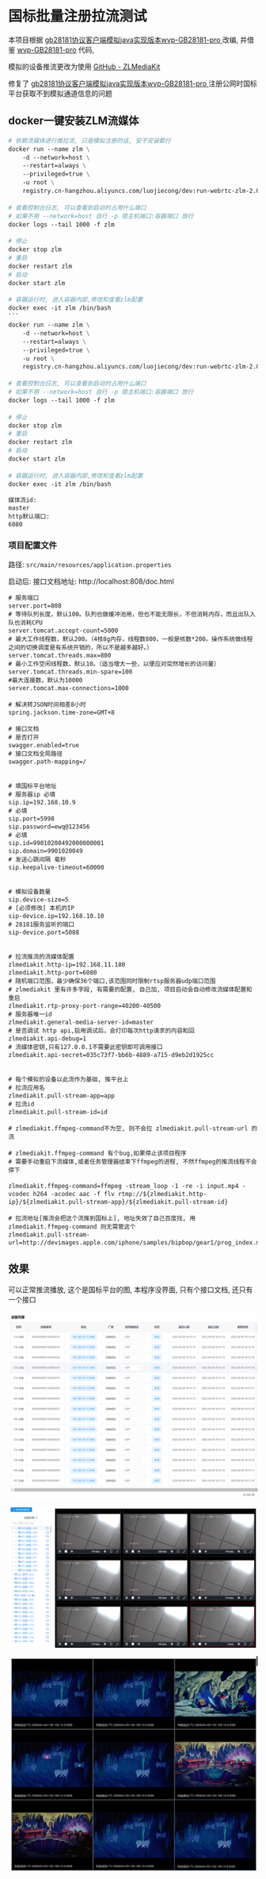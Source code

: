 # 国标批量注册拉流测试



本项目根据  [gb28181协议客户端模拟java实现版本](https://github.com/apachefarmer/gb28181-client)[wvp-GB28181-pro ](https://github.com/648540858/wvp-GB28181-pro) 改编, 并借鉴  [wvp-GB28181-pro](https://github.com/648540858/wvp-GB28181-pro)  代码, 

模拟的设备推流更改为使用 [GitHub - ZLMediaKit](https://github.com/ZLMediaKit/ZLMediaKit) 

修复了 [gb28181协议客户端模拟java实现版本](https://github.com/apachefarmer/gb28181-client)[wvp-GB28181-pro ](https://github.com/648540858/wvp-GB28181-pro) 注册公网时国标平台获取不到模拟通道信息的问题



## docker一键安装ZLM流媒体

```dockerfile
# 依赖流媒体进行推拉流, 只是模拟注册的话, 安不安装都行
docker run --name zlm \
    -d --network=host \
    --restart=always \
    --privileged=true \
    -u root \
    registry.cn-hangzhou.aliyuncs.com/luojiecong/dev:run-webrtc-zlm-2.0;
    
# 查看控制台日志, 可以查看到启动时占用什么端口
# 如果不用 --network=host 自行 -p 宿主机端口:容器端口 放行
docker logs --tail 1000 -f zlm

# 停止
docker stop zlm
# 重启
docker restart zlm
# 启动
docker start zlm

# 容器运行时, 进入容器内部,修改和查看zlm配置
docker exec -it zlm /bin/bash
​```
docker run --name zlm \
    -d --network=host \
    --restart=always \
    --privileged=true \
    -u root \
    registry.cn-hangzhou.aliyuncs.com/luojiecong/dev:run-webrtc-zlm-2.0;
    
# 查看控制台日志, 可以查看到启动时占用什么端口
# 如果不用 --network=host 自行 -p 宿主机端口:容器端口 放行
docker logs --tail 1000 -f zlm

# 停止
docker stop zlm
# 重启
docker restart zlm
# 启动
docker start zlm

# 容器运行时, 进入容器内部,修改和查看zlm配置
docker exec -it zlm /bin/bash
```

```项目配置
媒体流id:
master
http默认端口: 
6080
```



### 项目配置文件

路径: `src/main/resources/application.properties`

启动后: 接口文档地址: http://localhost:808/doc.html



```properties
# 服务端口
server.port=808
# 等待队列长度，默认100。队列也做缓冲池用，但也不能无限长，不但消耗内存，而且出队入队也消耗CPU
server.tomcat.accept-count=5000
# 最大工作线程数，默认200。（4核8g内存，线程数800，一般是核数*200。操作系统做线程之间的切换调度是有系统开销的，所以不是越多越好。）
server.tomcat.threads.max=800
# 最小工作空闲线程数，默认10。（适当增大一些，以便应对突然增长的访问量）
server.tomcat.threads.min-spare=100
#最大连接数，默认为10000
server.tomcat.max-connections=1000

# 解决转JSON时间相差8小时
spring.jackson.time-zone=GMT+8

# 接口文档
# 是否打开
swagger.enabled=true
# 接口文档全局路径
swagger.path-mapping=/


# 填国标平台地址
# 服务器ip 必填
sip.ip=192.168.10.9
# 必填
sip.port=5998
sip.password=ewq@123456
# 必填
sip.id=99010200492000000001
sip.domain=9901020049
# 发送心跳间隔 毫秒
sip.keepalive-timeout=60000


# 模拟设备数量
sip.device-size=5
# [必须修改] 本机的IP
sip-device.ip=192.168.10.10
# 28181服务监听的端口
sip-device.port=5088


# 拉流推流的流媒体配置
zlmediakit.http-ip=192.168.11.180
zlmediakit.http-port=6080
# 随机端口范围，最少确保36个端口,该范围同时限制rtsp服务器udp端口范围
# zlmediakit 里有许多字段, 有需要的配置, 自己加, 项目启动会自动修改流媒体配置和重启
zlmediakit.rtp-proxy-port-range=40200-40500
# 服务器唯一id
zlmediakit.general-media-server-id=master
# 是否调试 http api,启用调试后，会打印每次http请求的内容和回
zlmediakit.api-debug=1
# 流媒体密钥,只有127.0.0.1不需要此密钥即可调用接口
zlmediakit.api-secret=035c73f7-bb6b-4889-a715-d9eb2d1925cc


# 每个模拟的设备以此流作为基础, 推平台上
# 拉流应用名
zlmediakit.pull-stream-app=app
# 拉流id
zlmediakit.pull-stream-id=id

# zlmediakit.ffmpeg-command不为空, 则不会拉 zlmediakit.pull-stream-url 的流

# zlmediakit.ffmpeg-command 有个bug,如果停止该项目程序
# 需要手动重启下流媒体,或者任务管理器结束下ffmpeg的进程, 不然ffmpeg的推流线程不会停下

zlmediakit.ffmpeg-command=ffmpeg -stream_loop -1 -re -i input.mp4 -vcodec h264 -acodec aac -f flv rtmp://${zlmediakit.http-ip}/${zlmediakit.pull-stream-app}/${zlmediakit.pull-stream-id}

# 拉流地址[推流会把这个流推到国标上], 地址失效了自己百度找, 用 zlmediakit.ffmpeg-command 则无需管这个
zlmediakit.pull-stream-url=http://devimages.apple.com/iphone/samples/bipbop/gear1/prog_index.m3u8

```







## 效果

可以正常推流播放, 这个是国标平台的图, 本程序没界面, 只有个接口文档, 还只有一个接口

![image-20220808181640595](img/image-20220808181640595.png)

![image-20220808181758963](img/image-20220808181758963.png)



![image-20230728153305543](img/image-20230728153305543.png)

